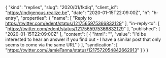 {
  "kind": "replies",
  "slug": "2020/01/fkdiq",
  "client_id": "https://indigenous.realize.be",
  "date": "2020-01-15T22:09:00Z",
  "h": "h-entry",
  "properties": {
    "name": [
      "Reply to https://twitter.com/edent/status/1217565975366832129"
    ],
    "in-reply-to": [
      "https://twitter.com/edent/status/1217565975366832129"
    ],
    "published": [
      "2020-01-15T22:09:00Z"
    ],
    "content": [
      {
        "html": "",
        "value": "I'd be interested to hear an answer if you find out - I have a similar post that only seems to come via the same URL"
      }
    ],
    "syndication": [
      "https://twitter.com/JamieTanna/status/1217572054842662913"
    ]
  }
}
